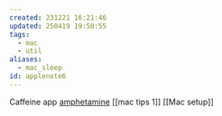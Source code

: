 ```yaml
---
created: 231221 16:21:46
updated: 250419 19:50:55
tags:
  - mac
  - util
aliases:
  - mac_sleep
id: applenote6
---
```


Caffeine app
[amphetamine](https://www.youtube.com/watch?v=xGq6qZJIEk0)
[[mac tips 1]] [[Mac setup]]